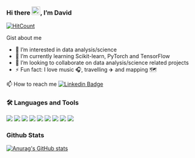 ### Hi there <img src="https://raw.githubusercontent.com/MartinHeinz/MartinHeinz/master/wave.gif" width="22px">, I’m David  

[![HitCount](https://hits.dwyl.com/Boy-Davis/Boy-Davis.svg?style=flat-square)](http://hits.dwyl.com/Boy-Davis/Boy-Davis)

Gist about me

- 👀 I’m interested in data analysis/science 
- 🧠 I’m currently learning Scikit-learn, PyTorch and TensorFlow
- 💞️ I’m looking to collaborate on data analysis/science related projects
- ⚡ Fun fact: I love music 🎧, travelling ✈️ and mapping 🗺️

📫 How to reach me  [![Linkedin Badge](https://img.shields.io/badge/-Adejumo_David-0e76a8?style=flat&labelColor=0e76a8&logo=linkedin&logoColor=white)](https://www.linkedin.com/in/adejumo-david-a82832119/
)

### 🛠 Languages and Tools 

![](https://img.shields.io/badge/Mapping-QGIS-informational?style=flat&logo=qgis&logoColor=white&color=2bbc8a)
![](https://img.shields.io/badge/Code-Python-informational?style=flat&logo=python&logoColor=white&color=2bbc8a)
![](https://img.shields.io/badge/IDE-Jupyter-informational?style=flat&logo=jupyter&logoColor=white&color=2bbc8a)
![](https://img.shields.io/badge/Microsoft-Excel-informational?style=flat&logo=microsoftexcel&logoColor=white&color=2bbc8a)
![](https://img.shields.io/badge/Editor-VSCode-informational?style=flat&logo=visualstudiocode&logoColor=white&color=2bbc8a)
![](https://img.shields.io/badge/Editor-Atom-informational?style=flat&logo=atom&logoColor=white&color=2bbc8a)
![](https://img.shields.io/badge/Microsoft-PowerBI-informational?style=flat&logo=powerbi&logoColor=white&color=2bbc8a)
![](https://img.shields.io/badge/Postgre-SQL-informational?style=flat&logo=postgresql&logoColor=white&color=2bbc8a)
![](https://img.shields.io/badge/Hub-Github-informational?style=flat&logo=github&logoColor=white&color=2bbc8a)


### Github Stats

[![Anurag's GitHub stats](https://github-readme-stats.vercel.app/api?username=Boy-Davis&show_icons=true&theme=dark&hide=contribs,issues)](https://github.com/anuraghazra/github-readme-stat )


<!---
Boy-Davis/Boy-Davis is a ✨ special ✨ repository because its `README.md` (this file) appears on your GitHub profile.
You can click the Preview link to take a look at your changes.
--->
